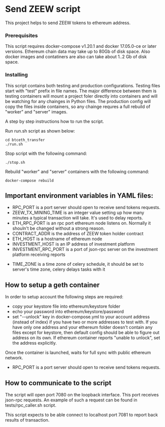 # Send ZEEW script

This project helps to send ZEEW tokens to ethereum address.


### Prerequisites

This script requires docker-compose v1.20.1 and docker 17.05.0-ce or later versions. Ethereum chain data may take up to 80Gb of disk space. Also docker images and contatiners are also can take about 1..2 Gb of disk space.


### Installing

This script contains both testing and production configurations. Testing files start with "test" prefix in file names. The major difference between them is testing containers will mount a project foler directly into containers and will be watching for any chainges in Python files. The production config will copy the files inside containers, so any chainge requres a full rebuild of "worker" and "server" images.

A step by step instructions how to run the script.

Run run.sh script as shown below:

```
cd btceth_transfer
./run.sh
```

Stop script with the following command:

```
./stop.sh
```

Rebuild "worker" and "server" containers with the following command:

```
docker-compose rebuild
```


## Important environment variables in YAML files:

* RPC_PORT is a port server should open to receive send tokens requests.
* ZEEW_TX_MINING_TIME is an integer value setting up how many minutes a typical transaction will take. It's used to delay reports.
* ETH_RPC_PORT is an rpc port ethereum node listens on. Normally it shouln't be changed without a strong reason.
* CONTRACT_ADDR is the address of ZEEW token holder contract
* ETH_HOST is a hostname of ethereum node
* INVESTMENT_HOST is an IP address of investment platform
* INVESTMENT_RPC_PORT is a port of json-rpc server on the investment platform receiving reports
- TIME_ZONE is a time zone of celery schedule, it should be set to server's time zone, celery delays tasks with it


## How to setup a geth container

In order to setup account the following steps are required:
* copy your keystore file into ethereum/keystore folder
* echo your password into ethereum/keystore/password
* set "--unlock" key in docker-compose.yml to your account address (instead of index) if you have two or more addresses to test with. If you have only one address and your ethereum folder doesn't contain any files except for keystore, then default config should be able to figure out address on its own. If ethereum container reports "unable to unlock", set the address explicitly.

Once the container is launched, waits for full sync with public ethereum network.

* RPC_PORT is a port server should open to receive send tokens requests.

## How to communicate to the script

The script will open port 7080 on the loopback interface. This port receives json-rpc requests. An example of such a request can be found in tests/rpc_caller.sh script.

This script expects to be able connect to localhost port 7081 to report back results of transaction.
